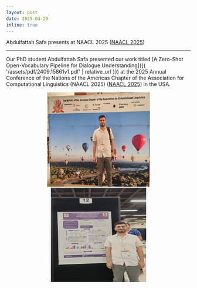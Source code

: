 ```yaml
---
layout: post
date: 2025-04-29
inline: true
---
```


Abdulfattah Safa presents at NAACL 2025 ([NAACL 2025](https://2025.naacl.org/))

***
Our PhD student Abdulfattah Safa presented our work titled [A Zero-Shot Open-Vocabulary Pipeline for Dialogue Understanding]({{ '/assets/pdf/2409.15861v1.pdf' | relative_url }}) at the 2025 Annual Conference of the Nations of the Americas Chapter of the Association for Computational Linguistics (NAACL 2025) ([NAACL 2025](https://2025.naacl.org/)) in the USA.
<div style="text-align: center;">
    <img title="Abed at NAACL 2025" alt="Abed at NAACL 2025" src="assets/img/news/abed-naacl25-1.jpg" width="280" height="256">
    <img title="Abed at NAACL 2025" alt="Abed at NAACL 2025" src="assets/img/news/abed-naacl25-2.jpg" width="260" height="256">
</div>